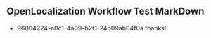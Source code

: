 ## OpenLocalization Workflow Test MarkDown
* 96004224-a0c1-4a09-b2f1-24b09ab04f0a 
thanks!<!--HONumber=Mar16_HO2-->
